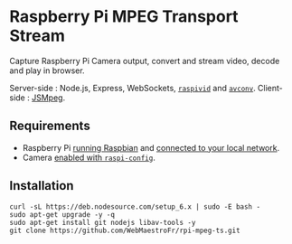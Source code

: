 # Raspberry Pi MPEG Transport Stream

Capture Raspberry Pi Camera output, convert and stream video, decode and play in browser.

Server-side : Node.js, Express, WebSockets, [`raspivid`](https://www.raspberrypi.org/documentation/raspbian/applications/camera.md) and [`avconv`](https://libav.org/documentation/avconv.html).
Client-side : [JSMpeg](https://github.com/phoboslab/jsmpeg).

## Requirements

- Raspberry Pi [running Raspbian](https://www.raspberrypi.org/documentation/installation/installing-images/README.md) and [connected to your local network](https://www.raspberrypi.org/documentation/configuration/wireless/wireless-cli.md).
- Camera [enabled with `raspi-config`](https://www.raspberrypi.org/documentation/configuration/camera.md).

## Installation

```
curl -sL https://deb.nodesource.com/setup_6.x | sudo -E bash -
sudo apt-get upgrade -y -q
sudo apt-get install git nodejs libav-tools -y
git clone https://github.com/WebMaestroFr/rpi-mpeg-ts.git
```
